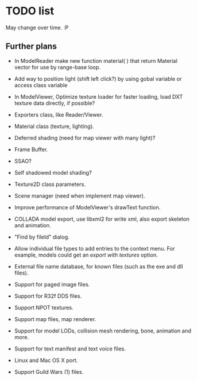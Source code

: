 TODO list
=========

May change over time. :P

Further plans
-------------

* In ModelReader make new function material( ) that return Material vector
for use by range-base loop.

* Add way to position light (shift left click?) by using gobal variable or access class variable

* In ModelViewer, Optimize texture loader for faster loading, load DXT texture data directly, if possible?

* Exporters class, like Reader/Viewer.

* Material class (texture, lighting).

* Deferred shading (need for map viewer with many light)?

* Frame Buffer.

* SSAO?

* Self shadowed model shading?

* Texture2D class parameters.

* Scene manager (need when implement map viewer).

* Improve performance of ModelViewer's drawText function.

* COLLADA model export, use libxml2 for write xml, also export skeleton and animation.

* "Find by fileId" dialog.

* Allow individual file types to add entries to the context menu. For example,
models could get an *export with textures* option.

* External file name database, for known files (such as the exe and dll files).

* Support for paged image files.

* Support for R32f DDS files.

* Support NPOT textures.

* Support map files, map renderer.

* Support for model LODs, collision mesh rendering, bone, animation and more.

* Support for text manifest and text voice files.

* Linux and Mac OS X port.

* Support Guild Wars (1) files.
